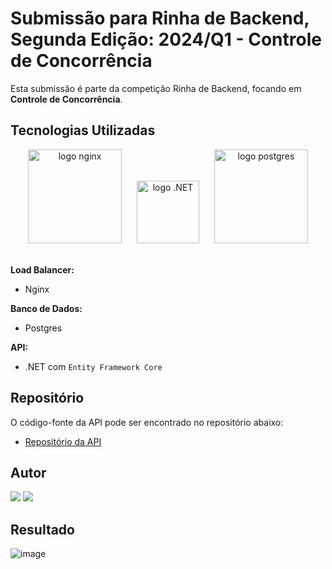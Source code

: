 # Submissão para Rinha de Backend, Segunda Edição: 2024/Q1 - Controle de Concorrência

Esta submissão é parte da competição Rinha de Backend, focando em **Controle de Concorrência**.

## Tecnologias Utilizadas

<div align="center">
  <img src="https://upload.wikimedia.org/wikipedia/commons/c/c5/Nginx_logo.svg" alt="logo nginx" width="150" style="margin-right: 20px;">
  <img src="https://upload.wikimedia.org/wikipedia/commons/thumb/7/7d/Microsoft_.NET_logo.svg/64px-Microsoft_.NET_logo.svg.png" alt="logo .NET" width="100" style="margin-right: 20px;">
  <img src="https://upload.wikimedia.org/wikipedia/commons/2/29/Postgresql_elephant.svg" alt="logo postgres" width="150">
</div>
<br>

**Load Balancer:**
- Nginx 

**Banco de Dados:**
- Postgres

**API:**
- .NET com `Entity Framework Core`

## Repositório

O código-fonte da API pode ser encontrado no repositório abaixo:

- [Repositório da API](https://github.com/victorverdoodt/RinhaDeBackEnd)

## Autor

<div>
  <a href="https://www.linkedin.com/in/victor-verdoodt/"><img src="https://img.shields.io/badge/linkedin-0077B5.svg?style=for-the-badge&logo=linkedin&logoColor=white"></a>
  <a href="https://github.com/victorverdoodt/"><img src="https://img.shields.io/badge/github-3b4c52.svg?style=for-the-badge&logo=github&logoColor=white"></a>
</div>

## Resultado

![image](https://github.com/victorverdoodt/rinha-de-backend-2024-q1/assets/3966396/23b68987-eed6-43e6-bdf5-c9a536dfffca)
